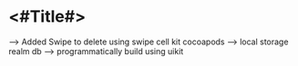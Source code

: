 #  <#Title#>

--> Added Swipe to delete using swipe cell kit cocoapods
--> local storage realm db
--> programmatically build using uikit
